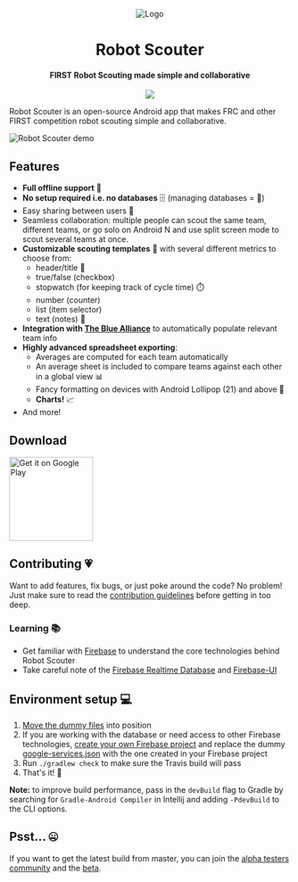 <p align="center">
    <img alt="Logo" src="https://lh3.googleusercontent.com/YCCilGzlzbTtsDYweORoLVxPdrvHHq1RUMJ0HUxrbYmR-hHr4823oTEXogYHiSp4kg=w300-rw" />
</p>

<h1 align="center">
    Robot Scouter
</h1>

<h4 align="center">
    FIRST Robot Scouting made simple and collaborative
</h4>

<p align="center">
    <a href="https://travis-ci.org/SUPERCILEX/Robot-Scouter">
        <img src="https://img.shields.io/travis/SUPERCILEX/Robot-Scouter/master.svg?style=flat-square" />
    </a>
</p>

Robot Scouter is an open-source Android app that makes FRC and other FIRST competition robot
scouting simple and collaborative.

![Robot Scouter demo](docs/demo.gif)

## Features

  - **Full offline support** 📡
  - **No setup required i.e. no databases** 🗄️ (managing databases = 💩)
  - Easy sharing between users 🔗
  - Seamless collaboration: multiple people can scout the same team, different teams, or go solo on
 Android N and use split screen mode to scout several teams at once.
  - **Customizable scouting templates** 📃 with several different metrics to choose from:
    - header/title 🔖
    - true/false (checkbox)
    - stopwatch (for keeping track of cycle time) ⏱️
    - number (counter)
    - list (item selector)
    - text (notes) 📜
  - **Integration with [The Blue Alliance](https://www.thebluealliance.com)** to automatically populate relevant team info
  - **Highly advanced spreadsheet exporting**:
    - Averages are computed for each team automatically
    - An average sheet is included to compare teams against each other in a global view 📊
    - Fancy formatting on devices with Android Lollipop (21) and above 🎀
    - **Charts!** 📈
  - And more!

## Download

<a href="https://play.google.com/store/apps/details?id=com.supercilex.robotscouter&utm_source=https://github.com/SUPERCILEX/Robot-Scouter/">
    <img alt="Get it on Google Play" src="https://play.google.com/intl/en_us/badges/images/generic/en_badge_web_generic.png" width="150" />
</a>

## Contributing 💗

Want to add features, fix bugs, or just poke around the code? No problem! Just make sure to read
the [contribution guidelines](.github/CONTRIBUTING.md) before getting in too deep.

### Learning 📚
 - Get familiar with [Firebase](https://firebase.google.com) to understand the core technologies behind Robot Scouter
 - Take careful note of the [Firebase Realtime Database](https://firebase.google.com/docs/database/)
 and [Firebase-UI](https://github.com/firebase/FirebaseUI-Android)

## Environment setup 💻

1. [Move the dummy files](building/setup.sh#L17-L21) into position
1. If you are working with the database or need access to other Firebase technologies,
[create your own Firebase project](https://firebase.google.com/docs/android/setup#manually_add_firebase)
and replace the dummy [google-services.json](travis-dummies/google-services.json)
with the one created in your Firebase project
1. Run `./gradlew check` to make sure the Travis build will pass
1. That's it! 🚀

**Note:** to improve build performance, pass in the `devBuild` flag to Gradle by searching for
`Gradle-Android Compiler` in Intellij and adding `-PdevBuild` to the CLI options.

## Psst... 🤐

If you want to get the latest build from master, you can join the
[alpha testers community](https://plus.google.com/communities/111840458526472018249)
and the [beta](https://play.google.com/apps/testing/com.supercilex.robotscouter).
